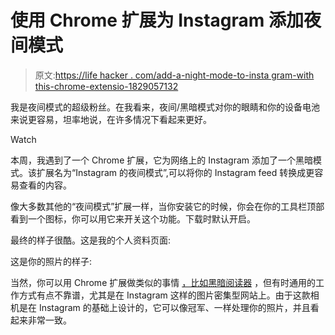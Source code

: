 # 使用 Chrome 扩展为 Instagram 添加夜间模式

> 原文:[https://life hacker . com/add-a-night-mode-to-insta gram-with this-chrome-extensio-1829057132](https://lifehacker.com/add-a-night-mode-to-instagram-with-this-chrome-extensio-1829057132)

我是夜间模式的超级粉丝。在我看来，夜间/黑暗模式对你的眼睛和你的设备电池来说更容易，坦率地说，在许多情况下看起来更好。

Watch

本周，我遇到了一个 Chrome 扩展，它为网络上的 Instagram 添加了一个黑暗模式。该扩展名为“Instagram 的夜间模式”,可以将你的 Instagram feed 转换成更容易查看的内容。

像大多数其他的“夜间模式”扩展一样，当你安装它的时候，你会在你的工具栏顶部看到一个图标，你可以用它来开关这个功能。下载时默认开启。

最终的样子很酷。这是我的个人资料页面:

这是你的照片的样子:

当然，你可以用 Chrome 扩展做类似的事情 [，比如黑暗阅读器](https://lifehacker.com/add-a-dark-mode-to-any-website-with-this-chrome-extensi-1826906984) ，但有时通用的工作方式有点不靠谱，尤其是在 Instagram 这样的图片密集型网站上。由于这款相机是在 Instagram 的基础上设计的，它可以像冠军、一样处理你的照片，并且看起来非常一致。